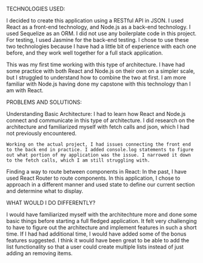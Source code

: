 TECHNOLOGIES USED:

I decided to create this application using a RESTful API in JSON. I used React as a front-end technology, and Node.js as a back-end technology. I used Sequelize as an ORM. I did not use any boilerplate code in this project.
For testing, I used Jasmine for the back-end testing.
I chose to use these two technologies because I have had a little bit of experience with each one before, and they work well together for a full stack application.

This was my first time working with this type of architecture. I have had some practice with both React and Node.js on their own on a simpler scale, but I struggled to understand how to combine the two at first. I am more familiar with Node.js having done my capstone with this technology than I am with React.


PROBLEMS AND SOLUTIONS:

Understanding Basic Architecture:
    I had to learn how React and Node.js connect and communicate in this type of architecture. I did research on the architecture and familiarized myself with fetch calls and json, which I had not previously encountered.

    Working on the actual project, I had issues connecting the front end to the back end in practice. I added console.log statements to figure out what portion of my application was the issue. I narrowed it down to the fetch calls, which I am still struggling with.

Finding a way to route between components in React:
    In the past, I have used React Router to route components. In this application, I chose to approach in a different manner and used state to define our current section and determine what to display.


WHAT WOULD I DO DIFFERENTLY?

I would have familiarized myself with the architechture more and done some basic things before starting a full fledged application. It felt very challenging to have to figure out the architecture and implement features in such a short time.
If I had had additional time, I would have added some of the bonus features suggested. I think it would have been great to be able to add the list functionality so that a user could create multiple lists instead of just adding an removing items.
